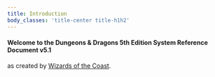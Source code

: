 ```yaml
---
title: Introduction
body_classes: 'title-center title-h1h2'
---
```


#### Welcome to the **Dungeons & Dragons 5th Edition System Reference Document v5.1** 
as created by [Wizards of the Coast](http://wizards.com).



